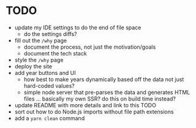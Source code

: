 # TODO

- update my IDE settings to do the end of file space
  - do the settings diffs?
- fill out the `/why` page
  - document the process, not just the motivation/goals
  - document the tech stack
- style the `/why` page
- deploy the site
- add year buttons and UI
  - how best to make years dynamically based off the data not just hard-coded values?
  - simple node server that pre-parses the data and generates HTML files ... basically my own SSR? do this on build time instead?
- update README with more details and link to this TODO
- sort out how to do Node.js imports without file path extensions
- add a `yarn clean` command
